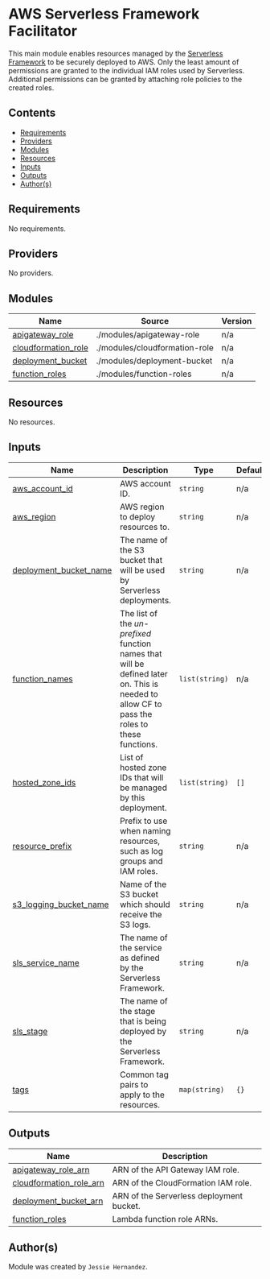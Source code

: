 # AWS Serverless Framework Facilitator

This main module enables resources managed by the [Serverless Framework](https://www.serverless.com)
to be securely deployed to AWS. Only the least amount of permissions are granted
to the individual IAM roles used by Serverless. Additional permissions can be
granted by attaching role policies to the created roles.

## Contents

* [Requirements](#requirements)
* [Providers](#providers)
* [Modules](#modules)
* [Resources](#resources)
* [Inputs](#inputs)
* [Outputs](#outputs)
* [Author(s)](#authors)

## Requirements

No requirements.

## Providers

No providers.

## Modules

| Name | Source | Version |
|------|--------|---------|
| <a name="module_apigateway_role"></a> [apigateway\_role](#module\_apigateway\_role) | ./modules/apigateway-role | n/a |
| <a name="module_cloudformation_role"></a> [cloudformation\_role](#module\_cloudformation\_role) | ./modules/cloudformation-role | n/a |
| <a name="module_deployment_bucket"></a> [deployment\_bucket](#module\_deployment\_bucket) | ./modules/deployment-bucket | n/a |
| <a name="module_function_roles"></a> [function\_roles](#module\_function\_roles) | ./modules/function-roles | n/a |

## Resources

No resources.

## Inputs

| Name | Description | Type | Default | Required |
|------|-------------|------|---------|:--------:|
| <a name="input_aws_account_id"></a> [aws\_account\_id](#input\_aws\_account\_id) | AWS account ID. | `string` | n/a | yes |
| <a name="input_aws_region"></a> [aws\_region](#input\_aws\_region) | AWS region to deploy resources to. | `string` | n/a | yes |
| <a name="input_deployment_bucket_name"></a> [deployment\_bucket\_name](#input\_deployment\_bucket\_name) | The name of the S3 bucket that will be used by Serverless deployments. | `string` | n/a | yes |
| <a name="input_function_names"></a> [function\_names](#input\_function\_names) | The list of the *un-prefixed* function names that will be defined later on. This is needed to allow CF to pass the roles to these functions. | `list(string)` | n/a | yes |
| <a name="input_hosted_zone_ids"></a> [hosted\_zone\_ids](#input\_hosted\_zone\_ids) | List of hosted zone IDs that will be managed by this deployment. | `list(string)` | `[]` | no |
| <a name="input_resource_prefix"></a> [resource\_prefix](#input\_resource\_prefix) | Prefix to use when naming resources, such as log groups and IAM roles. | `string` | n/a | yes |
| <a name="input_s3_logging_bucket_name"></a> [s3\_logging\_bucket\_name](#input\_s3\_logging\_bucket\_name) | Name of the S3 bucket which should receive the S3 logs. | `string` | n/a | yes |
| <a name="input_sls_service_name"></a> [sls\_service\_name](#input\_sls\_service\_name) | The name of the service as defined by the Serverless Framework. | `string` | n/a | yes |
| <a name="input_sls_stage"></a> [sls\_stage](#input\_sls\_stage) | The name of the stage that is being deployed by the Serverless Framework. | `string` | n/a | yes |
| <a name="input_tags"></a> [tags](#input\_tags) | Common tag pairs to apply to the resources. | `map(string)` | `{}` | no |

## Outputs

| Name | Description |
|------|-------------|
| <a name="output_apigateway_role_arn"></a> [apigateway\_role\_arn](#output\_apigateway\_role\_arn) | ARN of the API Gateway IAM role. |
| <a name="output_cloudformation_role_arn"></a> [cloudformation\_role\_arn](#output\_cloudformation\_role\_arn) | ARN of the CloudFormation IAM role. |
| <a name="output_deployment_bucket_arn"></a> [deployment\_bucket\_arn](#output\_deployment\_bucket\_arn) | ARN of the Serverless deployment bucket. |
| <a name="output_function_roles"></a> [function\_roles](#output\_function\_roles) | Lambda function role ARNs. |

## Author(s)

Module was created by `Jessie Hernandez`.
